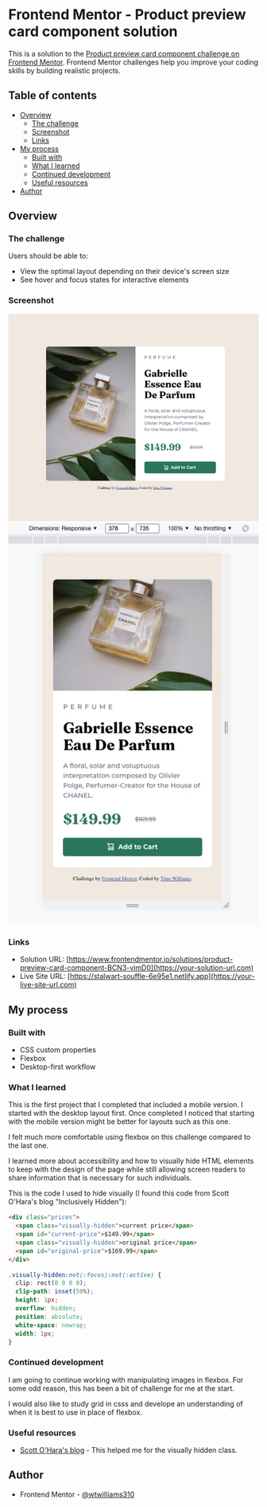 # Frontend Mentor - Product preview card component solution

This is a solution to the [Product preview card component challenge on Frontend Mentor](https://www.frontendmentor.io/challenges/product-preview-card-component-GO7UmttRfa). Frontend Mentor challenges help you improve your coding skills by building realistic projects. 

## Table of contents

- [Overview](#overview)
  - [The challenge](#the-challenge)
  - [Screenshot](#screenshot)
  - [Links](#links)
- [My process](#my-process)
  - [Built with](#built-with)
  - [What I learned](#what-i-learned)
  - [Continued development](#continued-development)
  - [Useful resources](#useful-resources)
- [Author](#author)



## Overview

### The challenge

Users should be able to:

- View the optimal layout depending on their device's screen size
- See hover and focus states for interactive elements

### Screenshot

![](./images/screenshot-desktop.jpg)
![](./images/screenshot-mobile.jpg)


### Links

- Solution URL: [https://www.frontendmentor.io/solutions/product-preview-card-component-BCN3-vimD0](https://your-solution-url.com)
- Live Site URL: [https://stalwart-souffle-6e95e1.netlify.app](https://your-live-site-url.com)

## My process

### Built with

- CSS custom properties
- Flexbox
- Desktop-first workflow

### What I learned

This is the first project that I completed that included a mobile version. I started with the desktop layout first. Once completed I noticed that starting with the mobile version might be better for layouts such as this one. 

I felt much more comfortable using flexbox on this challenge compared to the last one. 

I learned more about accessibility and how to visually hide HTML elements to keep with the design of the page while still allowing screen readers to share information that is necessary for such individuals. 

This is the code I used to hide visually (I found this code from Scott O'Hara's blog "Inclusively Hidden"):

```html
<div class="prices">
  <span class="visually-hidden">current price</span>
  <span id="current-price">$149.99</span>
  <span class="visually-hidden">original price</span>
  <span id="original-price">$169.99</span>
</div>
```
```css
.visually-hidden:not(:focus):not(:active) {
  clip: rect(0 0 0 0); 
  clip-path: inset(50%);
  height: 1px;
  overflow: hidden;
  position: absolute;
  white-space: nowrap; 
  width: 1px;
}
```


### Continued development

I am going to continue working with manipulating images in flexbox. For some odd reason, this has been a bit of challenge for me at the start.

I would also like to study grid in csss and develope an understanding of when it is best to use in place of flexbox. 


### Useful resources

- [Scott O'Hara's blog](https://www.scottohara.me/blog/2017/04/14/inclusively-hidden.html) - This helped me for the visually hidden class. 


## Author

- Frontend Mentor - [@wtwilliams310](https://www.frontendmentor.io/profile/wtwilliams310)


